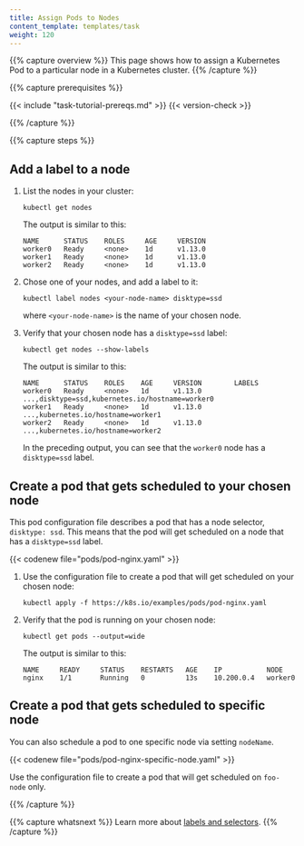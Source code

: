 ```yaml
---
title: Assign Pods to Nodes
content_template: templates/task
weight: 120
---
```


{{% capture overview %}}
This page shows how to assign a Kubernetes Pod to a particular node in a
Kubernetes cluster.
{{% /capture %}}

{{% capture prerequisites %}}

{{< include "task-tutorial-prereqs.md" >}} {{< version-check >}}

{{% /capture %}}

{{% capture steps %}}

## Add a label to a node

1. List the nodes in your cluster:

    ```shell
    kubectl get nodes
    ```

    The output is similar to this:

    ```shell
    NAME      STATUS    ROLES     AGE     VERSION
    worker0   Ready     <none>    1d      v1.13.0
    worker1   Ready     <none>    1d      v1.13.0
    worker2   Ready     <none>    1d      v1.13.0
    ```
1. Chose one of your nodes, and add a label to it:

    ```shell
    kubectl label nodes <your-node-name> disktype=ssd
    ```

    where `<your-node-name>` is the name of your chosen node.

1. Verify that your chosen node has a `disktype=ssd` label:

    ```shell
    kubectl get nodes --show-labels
    ```

    The output is similar to this:

    ```shell
    NAME      STATUS    ROLES    AGE     VERSION        LABELS
    worker0   Ready     <none>   1d      v1.13.0        ...,disktype=ssd,kubernetes.io/hostname=worker0
    worker1   Ready     <none>   1d      v1.13.0        ...,kubernetes.io/hostname=worker1
    worker2   Ready     <none>   1d      v1.13.0        ...,kubernetes.io/hostname=worker2
    ```

    In the preceding output, you can see that the `worker0` node has a
    `disktype=ssd` label.

## Create a pod that gets scheduled to your chosen node

This pod configuration file describes a pod that has a node selector,
`disktype: ssd`. This means that the pod will get scheduled on a node that has
a `disktype=ssd` label.

{{< codenew file="pods/pod-nginx.yaml" >}}

1. Use the configuration file to create a pod that will get scheduled on your
   chosen node:

    ```shell
    kubectl apply -f https://k8s.io/examples/pods/pod-nginx.yaml
    ```

1. Verify that the pod is running on your chosen node:

    ```shell
    kubectl get pods --output=wide
    ```

    The output is similar to this:

    ```shell
    NAME     READY     STATUS    RESTARTS   AGE    IP           NODE
    nginx    1/1       Running   0          13s    10.200.0.4   worker0
    ```
## Create a pod that gets scheduled to specific node

You can also schedule a pod to one specific node via setting `nodeName`.

{{< codenew file="pods/pod-nginx-specific-node.yaml" >}}

Use the configuration file to create a pod that will get scheduled on `foo-node` only.

{{% /capture %}}

{{% capture whatsnext %}}
Learn more about
[labels and selectors](/docs/concepts/overview/working-with-objects/labels/).
{{% /capture %}}

